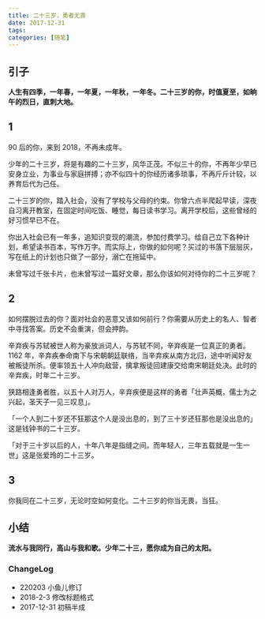 ```yaml
---
title: 二十三岁，勇者无畏
date: 2017-12-31
tags:
categories: [随笔]
---
```


## 引子

**人生有四季，一年春，一年夏，一年秋，一年冬。二十三岁的你，时值夏至，如晌午的烈日，直刺大地。**
<!--more-->

## 1

90 后的你，来到 2018，不再未成年。

少年的二十三岁，将是有趣的二十三岁，风华正茂。不似三十的你，不再年少早已安身立业，为事业与家庭拼搏；亦不似四十的你经历诸多琐事，不再斤斤计较，以养育后代为己任。

二十三岁的你，踏入社会，没有了学校与父母的约束。你曾六点半爬起早读，深夜自习离开教室，在固定时间吃饭、睡觉，每日读书学习。离开学校后，这些曾经的好习惯早已不在。  

你出入社会已有一年多，追知识变现的潮流，参加付费学习。给自己立下各种计划，希望读书百本，写作万字。而实际上，你做的如何呢？买过的书落下层层灰，写在纸上的计划也只做了一部分，溺亡在拖延中。

未曾写过千张卡片，也未曾写过一篇好文章，那么你该如何对待你的二十三岁呢？

## 2

如何摆脱过去的你？面对社会的恶意又该如何前行？你需要从历史上的名人、智者中寻找答案。历史不会重演，但会押韵。

辛弃疾与苏轼被世人称为豪放派词人，与苏轼不同，辛弃疾是一位真正的勇者。1162 年，辛弃疾奉命南下与宋朝朝廷联络，当辛弃疾从南方北归，途中听闻好友被叛徒所杀。便率领五十人冲向敌营，擒拿叛徒回建康交给南宋朝廷处决。此时的辛弃疾，时年二十三岁。

狭路相逢勇者胜，以五十人对万人，辛弃疾便是这样的勇者「壮声英概，儒士为之兴起，圣天子一见三叹息」。

「一个人到二十岁还不狂那这个人是没出息的，到了三十岁还狂那也是没出息的」这是钱钟书的二十三岁。

「对于三十岁以后的人，十年八年是指缝之间。而年轻人，三年五载就是一生一世」这是张爱玲的二十三岁。

## 3

你我同在二十三岁，无论时空如何变化。二十三岁的你当无畏，当狂。

## 小结

**流水与我同行，高山与我和歌。少年二十三，愿你成为自己的太阳。**

### ChangeLog

- 220203 小鱼儿修订
- 2018-2-3 修改标题格式
- 2017-12-31 初稿半成
